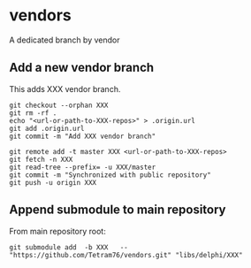 # vendors

A dedicated branch by vendor

## Add a new vendor branch

This adds XXX vendor branch.

```shell
git checkout --orphan XXX
git rm -rf .
echo "<url-or-path-to-XXX-repos>" > .origin.url
git add .origin.url
git commit -m "Add XXX vendor branch"
```

```shell
git remote add -t master XXX <url-or-path-to-XXX-repos>
git fetch -n XXX
git read-tree --prefix= -u XXX/master
git commit -m "Synchronized with public repository"
git push -u origin XXX
```

## Append submodule to main repository

From main repository root:

```shell
git submodule add  -b XXX   -- "https://github.com/Tetram76/vendors.git" "libs/delphi/XXX"
```
